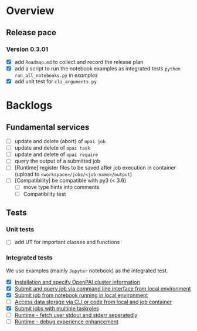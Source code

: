 # Overview

## Release pace

### Version 0.3.01
 
- [x] add `Roadmap.md` to collect and record the release plan
- [x] add a script to run the notebook examples as integrated tests `python run_all_notebooks.py` in _examples_
- [x] add unit test for `cli_arguments.py`

# Backlogs

## Fundamental services

- [ ] update and delete (abort) of `opai job`
- [ ] update and delete of `opai task`
- [ ] update and delete of `opai require`
- [ ] query the output of a submitted job
- [ ] [Runtime] register files to be saved after job execution in container (upload to `<workspace>/jobs/<job-name>/output`)
- [ ] [Compatibility] be compatible with py3 (< 3.6)
    - [ ] move type hints into comments
    - [ ] Compatibility test

## Tests

### Unit tests

- [ ] add UT for important classes and functions

### Integrated tests

We use examples (mainly `Jupyter` notebook) as the integrated test.

- [x] [Installation and specify OpenPAI cluster information](examples/0-install-sdk-specify-openpai-cluster.ipynb)
- [x] [Submit and query job via command line interface from local environment](examples/1-submit-and-query-via-command-line.ipynb)
- [x] [Submit job from notebook running in local environment](examples/2-submit-job-from-local-notebook.ipynb)
- [ ] [Access data storage via CLI or code from local and job container]()
- [x] [Submit jobs with multiple taskroles](examples/1-submit-and-query-via-command-line.ipynb)
- [ ] [Runtime - fetch user stdout and stderr seperatedly]()
- [ ] [Runtime - debug experience enhancement]()